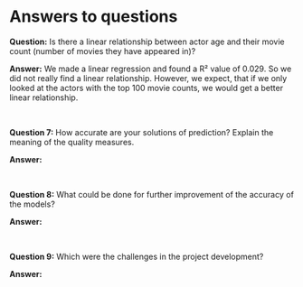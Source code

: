 # Answers to questions

**Question:** Is there a linear relationship between actor age and their movie count (number of movies they have appeared in)?

**Answer:** We made a linear regression and found a R² value of 0.029. So we did not really find a linear relationship. However, we expect, that if we only looked at the actors with the top 100 movie counts, we would get a better linear relationship.

<br>

**Question 7:** How accurate are your solutions of prediction? Explain the meaning of the quality measures.

**Answer:**

<br>

**Question 8:** What could be done for further improvement of the accuracy of the models?

**Answer:**

<br>

**Question 9:** Which were the challenges in the project development?

**Answer:**